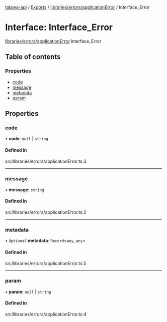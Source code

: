 [talawa-api](../README.md) / [Exports](../modules.md) / [libraries/errors/applicationError](../modules/libraries_errors_applicationError.md) / Interface\_Error

# Interface: Interface\_Error

[libraries/errors/applicationError](../modules/libraries_errors_applicationError.md).Interface_Error

## Table of contents

### Properties

- [code](libraries_errors_applicationError.Interface_Error.md#code)
- [message](libraries_errors_applicationError.Interface_Error.md#message)
- [metadata](libraries_errors_applicationError.Interface_Error.md#metadata)
- [param](libraries_errors_applicationError.Interface_Error.md#param)

## Properties

### code

• **code**: ``null`` \| `string`

#### Defined in

src/libraries/errors/applicationError.ts:3

___

### message

• **message**: `string`

#### Defined in

src/libraries/errors/applicationError.ts:2

___

### metadata

• `Optional` **metadata**: `Record`<`any`, `any`\>

#### Defined in

src/libraries/errors/applicationError.ts:5

___

### param

• **param**: ``null`` \| `string`

#### Defined in

src/libraries/errors/applicationError.ts:4
